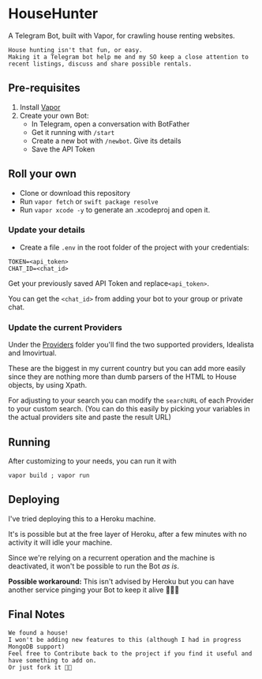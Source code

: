 # HouseHunter

A Telegram Bot, built with Vapor, for crawling house renting websites.

    House hunting isn't that fun, or easy. 
    Making it a Telegram bot help me and my SO keep a close attention to recent listings, discuss and share possible rentals.

## Pre-requisites

1. Install [Vapor](https://docs.vapor.codes/3.0/install/macos/)
2. Create your own Bot:
    - In Telegram, open a conversation with BotFather
    - Get it running with `/start`
    - Create a new bot with `/newbot`. Give its details
    - Save the API Token

## Roll your own

- Clone or download this repository
- Run `vapor fetch` or `swift package resolve`
- Run `vapor xcode -y` to generate an .xcodeproj and open it.

### Update your details

- Create a file `.env` in the root folder of the project with your credentials:

```
TOKEN=<api_token>
CHAT_ID=<chat_id>
```

Get your previously saved API Token and replace`<api_token>`.

You can get the `<chat_id>` from adding your bot to your group or private chat.

### Update the current Providers

Under the [Providers](Sources/App/Crawler/Providers/) folder you'll find the two supported providers, Idealista and Imovirtual.

These are the biggest in my current country but you can add more easily since they are nothing more than dumb parsers of the HTML to House objects, by using Xpath.

For adjusting to your search you can modify the `searchURL` of each Provider to your custom search. (You can do this easily by picking your variables in the actual providers site and paste the result URL)

## Running

After customizing to your needs, you can run it with

`vapor build ; vapor run`

## Deploying

I've tried deploying this to a Heroku machine. 

It's is possible but at the free layer of Heroku, after a few minutes with no activity it will idle your machine.

Since we're relying on a recurrent operation and the machine is deactivated, it won't be possible to run the Bot *as is*.

**Possible workaround:** This isn't advised by Heroku but you can have another service pinging your Bot to keep it alive 🤷🏻‍♂️

## Final Notes

    We found a house!
    I won't be adding new features to this (although I had in progress MongoDB support)
    Feel free to Contribute back to the project if you find it useful and have something to add on.
    Or just fork it 👍🏻

